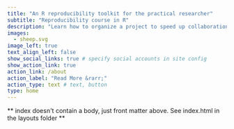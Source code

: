 ```yaml
---
title: "An R reproducibility toolkit for the practical researcher"
subtitle: "Reproducibility course in R"
description: "Learn how to organize a project to speed up collaboration and maximize its reproducibility by leveraging existing tools in the R ecosystem --such as RMarkdown, renv, and others--, version control and working environments."
images:
  - sheep.svg
image_left: true
text_align_left: false
show_social_links: true # specify social accounts in site config
show_action_link: true
action_link: /about
action_label: "Read More &rarr;"
action_type: text # text, button
type: home
---
```


** index doesn't contain a body, just front matter above.
See index.html in the layouts folder **

